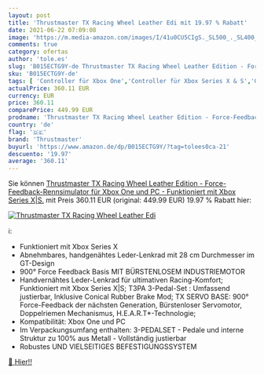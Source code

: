 ```yaml
---
layout: post
title: 'Thrustmaster TX Racing Wheel Leather Edi mit 19.97 % Rabatt'
date: 2021-06-22 07:09:08
image: 'https://m.media-amazon.com/images/I/41u0CU5CIgS._SL500_._SL400_.jpg'
comments: true
category: ofertas
author: 'tole.es'
slug: 'B015ECTG9Y-de Thrustmaster TX Racing Wheel Leather Edition - Force-...'
sku: 'B015ECTG9Y-de'
tags: [ 'Controller für Xbox One','Controller für Xbox Series X & S','Games','Lenkräder für Xbox One','Xbox One','Xbox Series X & S','Zubehör für Xbox One','Zubehör für Xbox Series X & S','thrustmaster', ]
actualPrice: 360.11 EUR
currency: EUR
price: 360.11
comparePrice: 449.99 EUR
prodname: 'Thrustmaster TX Racing Wheel Leather Edition - Force-Feedback-Rennsimulator für Xbox One und PC - Funktioniert mit Xbox Series X|S.'
country: 'de'
flag: '🇩🇪'
brand: 'Thrustmaster'
buyurl: 'https://www.amazon.de/dp/B015ECTG9Y/?tag=tolees0ca-21'
descuento: '19.97'
average: '360.11'
---
```


Sie können [Thrustmaster TX Racing Wheel Leather Edition - Force-Feedback-Rennsimulator für Xbox One und PC - Funktioniert mit Xbox Series X|S.](https://www.amazon.de/dp/B015ECTG9Y/?tag=tolees0ca-21) mit Preis 360.11 EUR (original: 449.99 EUR) 19.97 % Rabatt hier:

[![Thrustmaster TX Racing Wheel Leather Edi](https://m.media-amazon.com/images/I/41u0CU5CIgS._SL500_._SL400_.jpg)](https://www.amazon.de/dp/B015ECTG9Y/?tag=tolees0ca-21)

ℹ️:

- Funktioniert mit Xbox Series X
- Abnehmbares, handgenähtes Leder-Lenkrad mit 28 cm Durchmesser im GT-Design
- 900° Force Feedback Basis MIT BÜRSTENLOSEM INDUSTRIEMOTOR
- Handvernähtes Leder-Lenkrad für ultimativen Racing-Komfort; Funktioniert mit Xbox Series X|S; T3PA 3-Pedal-Set : Umfassend justierbar, Inklusive Conical Rubber Brake Mod; TX SERVO BASE: 900° Force-Feedback der nächsten Generation, Bürstenloser Servomotor, Doppelriemen Mechanismus, H.E.A.R.T*-Technologie;
- Kompatibilität: Xbox One und PC
- Im Verpackungsumfang enthalten: 3-PEDALSET - Pedale und interne Struktur zu 100% aus Metall - Vollständig justierbar
- Robustes UND VIELSEITIGES BEFESTIGUNGSSYSTEM

[🛒 Hier!!](https://www.amazon.de/dp/B015ECTG9Y/?tag=tolees0ca-21)
